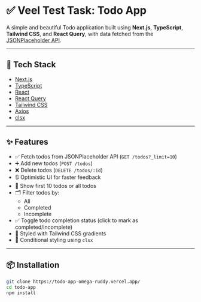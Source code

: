 # ✅ Veel Test Task: Todo App

A simple and beautiful Todo application built using **Next.js**, **TypeScript**, **Tailwind CSS**, and **React Query**, with data fetched from the [JSONPlaceholder API](https://jsonplaceholder.typicode.com/).

---

## 🔧 Tech Stack

- [Next.js](https://nextjs.org/)
- [TypeScript](https://www.typescriptlang.org/)
- [React](https://react.dev/)
- [React Query](https://tanstack.com/query/latest)
- [Tailwind CSS](https://tailwindcss.com/)
- [Axios](https://axios-http.com/)
- [clsx](https://github.com/lukeed/clsx)

---

## ✨ Features

- ✅ Fetch todos from JSONPlaceholder API (`GET /todos?_limit=10`)
- ➕ Add new todos (`POST /todos`)
- ❌ Delete todos (`DELETE /todos/:id`)
- 🔃 Optimistic UI for faster feedback
- 📃 Show first 10 todos or all todos
- 🗂 Filter todos by:
  - All
  - Completed
  - Incomplete
- ✅ Toggle todo completion status (click to mark as completed/incomplete)
- 🎨 Styled with Tailwind CSS gradients
- 🧠 Conditional styling using `clsx`

---

## 📦 Installation

```bash
git clone https://todo-app-omega-ruddy.vercel.app/
cd todo-app
npm install
```
